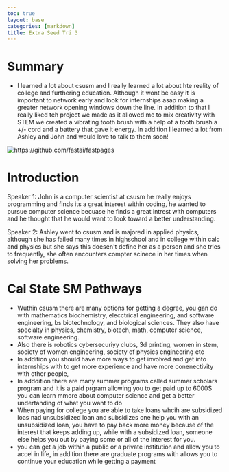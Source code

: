 ```yaml
---
toc: true
layout: base
categories: [markdown]
title: Extra Seed Tri 3
---
```


# Summary 
- I learned a lot about csusm and I really learned a lot about hte reality of college and furthering education. Although it wont be easy it is important to network early and look for internships asap making a greater network opening windows down the line. In addition to that I really liked teh project we made as it allowed me to mix creativity with STEM we created a vibrating tooth brush with a help of a tooth brush a +/- cord and a battery that gave it energy. In addition I learned a lot from Ashley and John and would love to talk to them soon!



![]({{site.baseurl}}/images/halo.JPG "https://github.com/fastai/fastpages")

# Introduction
Speaker 1: John is a computer scientist at csusm he really enjoys programming and finds its a great interest 
within coding, he wanted to pursue computer science becuase he finds a great intrest with computers and he thought that he would want to look toward a better understanding. 

Speaker 2: Ashley went to csusm and is majored in applied physics, although she has failed many times in highschool and in college within calc and physics but she says this doesen't define her as a person and she tries to frequently, she often encounters compter scinece in her times when solving her problems. 


# Cal State SM Pathways 
- Wuthin csusm there are many options for getting a degree, you gan do with mathematics biochemistry, elecctrical engineering, and software engineering, bs biotechnology, and biological sciences. They also have specialty in physics, chemistry, biotech, math, computer science, software engineering. 
- Also there is robotics cybersecuriyy clubs, 3d printing, women in stem, society of women engineering, society of physics engineering etc 
- In addition you should have more ways to get involved and get into internships with to get more experience and have more conenectivity with other people,
- In adddition there are many summer programs called summer scholars program and it is a paid prgram allowing you to get paid up to 6000$ you can learn mmore about computer science and get a better undertanding of what you want to do
- When paying for college you are able to take loans whcih are subsidized loas nad unsubsidized loan and subsidizes one help you  with an unsubsidized loan, you have to pay back more money because of the interest that keeps adding up, while with a subsidized loan, someone else helps you out by paying some or all of the interest for you.
- you can get a job within a public or a private institution and allow you to accel in life, in addition there are graduate programs with allows you to continue your education while getting a payment



